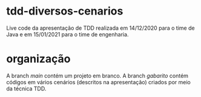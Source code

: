 # tdd-diversos-cenarios
Live code da apresentação de TDD realizada em 14/12/2020 para o time de Java e em 15/01/2021 para o time de engenharia.

# organização

A branch _main_ contém um projeto em branco. A branch _gabarito_ contém códigos em vários cenários (descritos na apresentação) criados por meio da técnica TDD.
